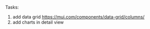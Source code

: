 Tasks:  
1. add data grid https://mui.com/components/data-grid/columns/  
2. add charts in detail view  
 
